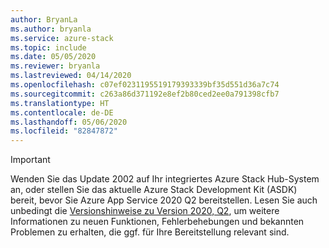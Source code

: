 ```yaml
---
author: BryanLa
ms.author: bryanla
ms.service: azure-stack
ms.topic: include
ms.date: 05/05/2020
ms.reviewer: bryanla
ms.lastreviewed: 04/14/2020
ms.openlocfilehash: c07ef0231195519179393339bf35d551d36a7c74
ms.sourcegitcommit: c263a86d371192e8ef2b80ced2ee0a791398cfb7
ms.translationtype: HT
ms.contentlocale: de-DE
ms.lasthandoff: 05/06/2020
ms.locfileid: "82847872"
---
```

<!-- TODO - update AzS Hub build number, App Service RP version number, corresponding App Service release notes text/link -->
> [!IMPORTANT]
> Wenden Sie das Update 2002 auf Ihr integriertes Azure Stack Hub-System an, oder stellen Sie das aktuelle Azure Stack Development Kit (ASDK) bereit, bevor Sie Azure App Service 2020 Q2 bereitstellen. Lesen Sie auch unbedingt die [Versionshinweise zu Version 2020, Q2](../operator/app-service-release-notes-2020-Q2.md), um weitere Informationen zu neuen Funktionen, Fehlerbehebungen und bekannten Problemen zu erhalten, die ggf. für Ihre Bereitstellung relevant sind.